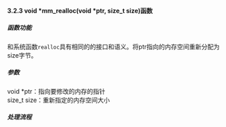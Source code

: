 #### 3.2.3 void *mm_realloc(void *ptr, size_t size)函数

##### 函数功能

和系统函数`realloc`具有相同的的接口和语义。将ptr指向的内存空间重新分配为size字节。

##### 参数

void *ptr：指向要修改的内存的指针  
size_t size：重新指定的内存空间大小

##### 处理流程


